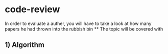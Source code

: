 # code-review
In order to evaluate a auther, you will have to take a look at how many papers he had thrown into the rubbish bin
**
The topic will be covered with
## 1) Algorithm
